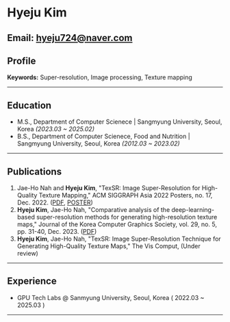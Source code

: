 # Hyeju  Kim

Email: hyeju724@naver.com
---

## Profile

**Keywords:** Super-resolution, Image processing, Texture mapping

---

## Education

- M.S., Department of Computer Scienece | Sangmyung University, Seoul, Korea *(2023.03 ~ 2025.02)*  
- B.S., Department of Computer Scienece, Food and Nutrition |  Sangmyung University, Seoul, Korea *(2012.03 ~ 2023.02)*  

---

## Publications

1. Jae-Ho Nah and **Hyeju Kim**, "TexSR: Image Super-Resolution for High-Quality Texture Mapping," ACM SIGGRAPH Asia 2022 Posters, no. 17, Dec. 2022. ([PDF](https://github.com/201210302/201210302.github.io/blob/main/papers/SA2022_paper.pdf), [POSTER](https://github.com/201210302/201210302.github.io/blob/main/papers/SA2022_poster.pdf))  
2. **Hyeju Kim**, Jae-Ho Nah,  "Comparative analysis of the deep-learning-based super-resolution methods for generating high-resolution texture maps," Journal of the Korea Computer Graphics Society, vol. 29, no. 5, pp. 31-40, Dec. 2023.  ([PDF](http://journal.cg-korea.org/archive/view_article?pid=jkcgs-29-5-31))
3. **Hyeju Kim**, Jae-Ho Nah, "TexSR: Image Super-Resolution Technique for Generating High-Quality Texture Maps," The Vis Comput, (Under review)

---

## Experience

- GPU Tech Labs @ Sanmyung University, Seoul, Korea ( 2022.03 ~ 2025.03 ) 

---
